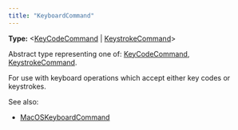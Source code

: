 ```yaml
---
title: "KeyboardCommand"
---
```


**Type:** &#60;[KeyCodeCommand] | [KeystrokeCommand]&#62;

Abstract type representing one of: [KeyCodeCommand], [KeystrokeCommand].

For use with keyboard operations which accept either key codes or keystrokes.

See also:

- [MacOSKeyboardCommand]

[keycodecommand]: ./class-key-code-command "KeyCodeCommand"
[keystrokecommand]: ./class-keystroke-command "KeystrokeCommand"
[macoskeyboardcommand]: ./class-macos-keyboard-command "MacOSKeyboardCommand"
